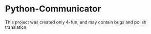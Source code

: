 # Python-Communicator
This project was created only 4-fun, and may contain bugs and polish translation
